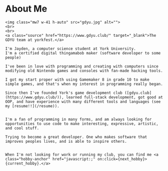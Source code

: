 <script>
const hobbies = ["remaking this website","still modding Nintendo stuff","learning another VScode Vim shortcut","breaking my linux installation","dreaming about being cool enough to use Raylib","finishing my drawabox homework", "learning about the Godot engine","playing the piano","making jazz playlists","thinking about turn-based RPGs","making up new serves in ping pong","mashing in Guilty Gear","reading the new One Piece chapter","emulating retro games","beating my cybergrind high-score","wishing they'd port Final Fantasy Tactics","trying to put on 5 lbs of muscle","designing Mercury Man lore"]

let order = []
let current_hobby = ''
function shuffle_order(){
    while (order.length < hobbies.length){
        let rng = Math.floor(Math.random() * hobbies.length)
        if (!order.includes(rng)){
            order.push(rng)}
    }
    next_hobby()
}

function next_hobby(){
    current_hobby = hobbies[order.pop()]
    if (order.length == 0){
        shuffle_order()
    }
}

shuffle_order()

</script>

<div class = "home-content flex flex-column ">

# About Me

    <img class="mw7 w-41 h-auto" src="gdyu.jpg" alt="">
    <br>
    <br>
    <a class="source" href="https://www.gdyu.club/" target="_blank">The GDYU team at yorkfest.</a>

    I'm Jayden, a computer science student at York University.
    I'm a certified digital thingamabob maker (software developer to some people)

    I've been in love with programming and creating with computers since modifying old Nintendo games and consoles with fan-made hacking tools.
 
    I got my start proper with using Gamemaker 8 in grade 10 to make simple games, and that's when my interest in programming really began.
  
    Since then I've founded York's game development club ([gdyu.club](https://www.gdyu.club/)), learned full-stack development, got good at OOP, and have experience with many different tools and languages (see my [resume!!](/resume)).

   
    I'm a fan of programming in many forms, and am always looking for opportunities to use code to make interesting, expressive, artistic, and cool stuff.

    Trying to become a great developer. One who makes software that improves peoples lives, and is able to inspire others.


    When I'm not looking for work or running my club, you can find me <a class="hobby-anchor" href="javascript:;" on:click={next_hobby}>{current_hobby}.</a>
</div>